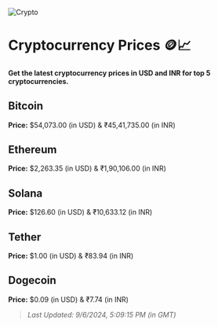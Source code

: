 
![Crypto](https://www.techguide.com.au/wp-content/uploads/2020/11/crypto3.jpeg)

# Cryptocurrency Prices 🪙📈

#### Get the latest cryptocurrency prices in USD and INR for top 5 cryptocurrencies.

## Bitcoin

**Price:** $54,073.00 (in USD) & ₹45,41,735.00 (in INR)

## Ethereum

**Price:** $2,263.35 (in USD) & ₹1,90,106.00 (in INR)

## Solana

**Price:** $126.60 (in USD) & ₹10,633.12 (in INR)

## Tether

**Price:** $1.00 (in USD) & ₹83.94 (in INR)

## Dogecoin

**Price:** $0.09 (in USD) & ₹7.74 (in INR)

> _Last Updated: 9/6/2024, 5:09:15 PM (in GMT)_
